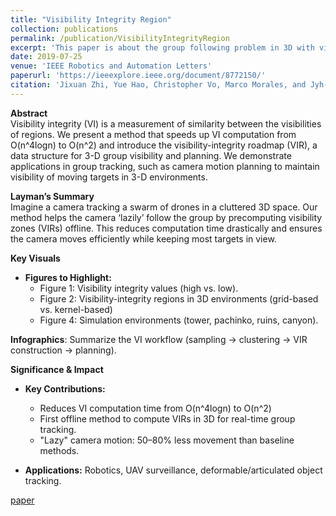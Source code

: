 ```yaml
---
title: "Visibility Integrity Region"
collection: publications
permalink: /publication/VisibilityIntegrityRegion
excerpt: 'This paper is about the group following problem in 3D with visibility integrity.'
date: 2019-07-25
venue: 'IEEE Robotics and Automation Letters'
paperurl: 'https://ieeexplore.ieee.org/document/8772150/'
citation: 'Jixuan Zhi, Yue Hao, Christopher Vo, Marco Morales, and Jyh-Ming Lien. "Computing 3-d from-region visibility using visibility integrity." IEEE Robotics and Automation Letters 4, no. 4 (2019): 4286-4291.'
---
```

**Abstract**  
Visibility integrity (VI) is a measurement of similarity between the visibilities of regions. We present a method that speeds up VI computation from O(n^4logn) to O(n^2) and introduce the visibility-integrity roadmap (VIR), a data structure for 3-D group visibility and planning. We demonstrate applications in group tracking, such as camera motion planning to maintain visibility of moving targets in 3-D environments.

**Layman’s Summary**  
Imagine a camera tracking a swarm of drones in a cluttered 3D space. Our method helps the camera ‘lazily’ follow the group by precomputing visibility zones (VIRs) offline. This reduces computation time drastically and ensures the camera moves efficiently while keeping most targets in view.

**Key Visuals**

+ **Figures to Highlight:**
  + Figure 1: Visibility integrity values (high vs. low).
  + Figure 2: Visibility-integrity regions in 3D environments (grid-based vs. kernel-based)
  + Figure 4: Simulation environments (tower, pachinko, ruins, canyon).

**Infographics**: Summarize the VI workflow (sampling → clustering → VIR construction → planning).

**Significance & Impact**
+ **Key Contributions:**

  + Reduces VI computation time from O(n^4logn) to O(n^2)
  + First offline method to compute VIRs in 3D for real-time group tracking.
  + "Lazy" camera motion: 50–80% less movement than baseline methods.

+ **Applications:** Robotics, UAV surveillance, deformable/articulated object tracking.

[paper](https://ieeexplore.ieee.org/document/8772150/)



